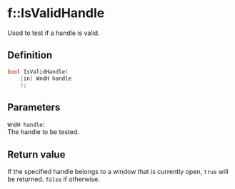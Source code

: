 # f::IsValidHandle
Used to test if a handle is valid.

## Definition
```C++
bool IsValidHandle(
    [in] WndH handle
    );
```

## Parameters
`WndH handle`: <br>
The handle to be tested.

## Return value
If the specified handle belongs to a window that is currently open, `true` will be returned. `false` if otherwise.